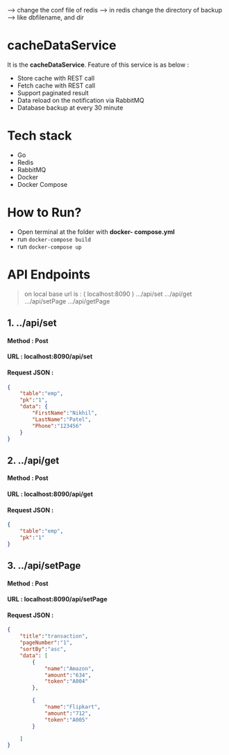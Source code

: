 --> change the conf file of redis
--> in redis change the directory of backup
--> like dbfilename, and dir
# cacheDataService

It is the **cacheDataService**. Feature of this service is as below : 
 - Store cache with REST call
 - Fetch cache with REST call
 - Support paginated result
 - Data reload on the notification via RabbitMQ
 - Database backup at every 30 minute

# Tech stack
- Go
- Redis 
- RabbitMQ
- Docker
- Docker Compose

# How to Run?
- Open terminal at the folder with **docker- compose.yml**
- run `docker-compose build`
- run `docker-compose up`

# API Endpoints 
> on local base url is : ( localhost:8090 )
>.../api/set
>.../api/get
>.../api/setPage
>.../api/getPage

## 1. ../api/set

#### Method : Post 
#### URL : localhost:8090/api/set
#### Request JSON :
```json
{
    "table":"emp",
    "pk":"1",
    "data": {
        "FirstName":"Nikhil",
        "LastName":"Patel",
        "Phone":"123456"
    }
}
```

## 2. ../api/get

#### Method : Post 
#### URL : localhost:8090/api/get
#### Request JSON :
```json
{
    "table":"emp",
    "pk":"1"
}
```

## 3. ../api/setPage

#### Method : Post 
#### URL : localhost:8090/api/setPage
#### Request JSON :
```json
{
    "title":"transaction",
    "pageNumber":"1",
    "sortBy":"asc",
    "data": [
        {
            "name":"Amazon",
            "amount":"634",
            "token":"A004"
        },

        {
            "name":"Flipkart",
            "amount":"712",
            "token":"A005"
        }

    ]
}
```
